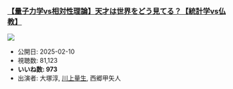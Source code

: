 ### [【量子力学vs相対性理論】天才は世界をどう見てる？【統計学vs仏教】](https://www.youtube.com/watch?v=gUFo_s-MRaA)
[![](https://img.youtube.com/vi/gUFo_s-MRaA/sddefault.jpg)](https://www.youtube.com/watch?v=gUFo_s-MRaA)
-   公開日: 2025-02-10
-   視聴数: 81,123
-   **いいね数: 973**
-   出演者: 大塚淳, [川上量生](/rehacq_fan/people/川上量生 "wikilink"), 西郷甲矢人
